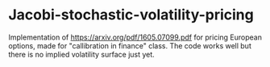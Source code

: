 # Jacobi-stochastic-volatility-pricing
Implementation of https://arxiv.org/pdf/1605.07099.pdf for pricing European options, made for "callibration in finance" class. The code works well but there is no implied volatility surface just yet.
